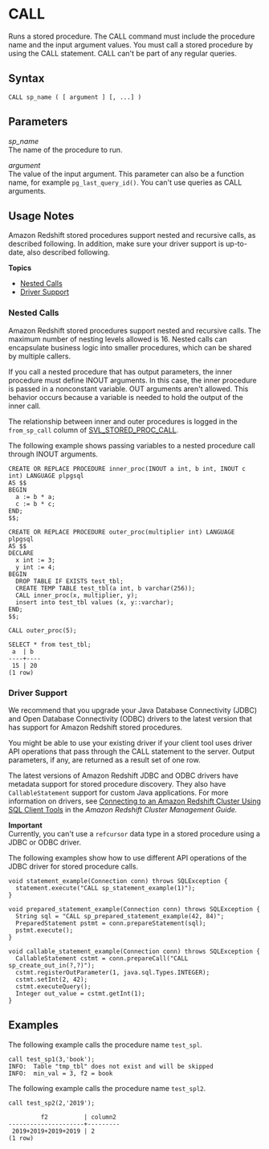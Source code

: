 # CALL<a name="r_CALL_procedure"></a>

Runs a stored procedure\. The CALL command must include the procedure name and the input argument values\. You must call a stored procedure by using the CALL statement\. CALL can't be part of any regular queries\. 

## Syntax<a name="r_CALL_procedure-synopsis"></a>

```
CALL sp_name ( [ argument ] [, ...] )
```

## Parameters<a name="r_CALL_procedure-parameters"></a>

 *sp\_name*   
The name of the procedure to run\. 

 *argument*   
The value of the input argument\. This parameter can also be a function name, for example `pg_last_query_id()`\. You can't use queries as CALL arguments\. 

## Usage Notes<a name="r_CALL_procedure-usage-notes"></a>

Amazon Redshift stored procedures support nested and recursive calls, as described following\. In addition, make sure your driver support is up\-to\-date, also described following\.

**Topics**
+ [Nested Calls](#r_CALL_procedure-nested-calls)
+ [Driver Support](#r_CALL_procedure-driver-support)

### Nested Calls<a name="r_CALL_procedure-nested-calls"></a>

Amazon Redshift stored procedures support nested and recursive calls\. The maximum number of nesting levels allowed is 16\. Nested calls can encapsulate business logic into smaller procedures, which can be shared by multiple callers\. 

If you call a nested procedure that has output parameters, the inner procedure must define INOUT arguments\. In this case, the inner procedure is passed in a nonconstant variable\. OUT arguments aren't allowed\. This behavior occurs because a variable is needed to hold the output of the inner call\.

The relationship between inner and outer procedures is logged in the `from_sp_call` column of [SVL\_STORED\_PROC\_CALL](r_SVL_STORED_PROC_CALL.md)\. 

The following example shows passing variables to a nested procedure call through INOUT arguments\.

```
CREATE OR REPLACE PROCEDURE inner_proc(INOUT a int, b int, INOUT c int) LANGUAGE plpgsql
AS $$
BEGIN
  a := b * a;
  c := b * c;
END;
$$;

CREATE OR REPLACE PROCEDURE outer_proc(multiplier int) LANGUAGE plpgsql
AS $$
DECLARE
  x int := 3;
  y int := 4;
BEGIN
  DROP TABLE IF EXISTS test_tbl;
  CREATE TEMP TABLE test_tbl(a int, b varchar(256));
  CALL inner_proc(x, multiplier, y);
  insert into test_tbl values (x, y::varchar);
END;
$$;

CALL outer_proc(5);
      
SELECT * from test_tbl;
 a  | b
----+----
 15 | 20
(1 row)
```

### Driver Support<a name="r_CALL_procedure-driver-support"></a>

We recommend that you upgrade your Java Database Connectivity \(JDBC\) and Open Database Connectivity \(ODBC\) drivers to the latest version that has support for Amazon Redshift stored procedures\. 

You might be able to use your existing driver if your client tool uses driver API operations that pass through the CALL statement to the server\. Output parameters, if any, are returned as a result set of one row\. 

The latest versions of Amazon Redshift JDBC and ODBC drivers have metadata support for stored procedure discovery\. They also have `CallableStatement` support for custom Java applications\. For more information on drivers, see [Connecting to an Amazon Redshift Cluster Using SQL Client Tools](https://docs.aws.amazon.com/redshift/latest/mgmt/connecting-to-cluster.html) in the *Amazon Redshift Cluster Management Guide\.* 

**Important**  
Currently, you can't use a `refcursor` data type in a stored procedure using a JDBC or ODBC driver\.

The following examples show how to use different API operations of the JDBC driver for stored procedure calls\.

```
void statement_example(Connection conn) throws SQLException {
  statement.execute("CALL sp_statement_example(1)");
}

void prepared_statement_example(Connection conn) throws SQLException {
  String sql = "CALL sp_prepared_statement_example(42, 84)";
  PreparedStatement pstmt = conn.prepareStatement(sql);
  pstmt.execute();
}

void callable_statement_example(Connection conn) throws SQLException {
  CallableStatement cstmt = conn.prepareCall("CALL sp_create_out_in(?,?)");
  cstmt.registerOutParameter(1, java.sql.Types.INTEGER);  
  cstmt.setInt(2, 42);
  cstmt.executeQuery();
  Integer out_value = cstmt.getInt(1);
}
```

## Examples<a name="r_CALL_procedure-examples"></a>

The following example calls the procedure name `test_spl`\.

```
call test_sp1(3,'book');
INFO:  Table "tmp_tbl" does not exist and will be skipped
INFO:  min_val = 3, f2 = book
```

The following example calls the procedure name `test_spl2`\.

```
call test_sp2(2,'2019');

         f2          | column2
---------------------+---------
 2019+2019+2019+2019 | 2
(1 row)
```
